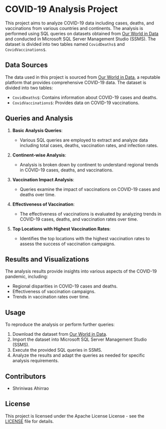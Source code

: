 # COVID-19 Analysis Project

This project aims to analyze COVID-19 data including cases, deaths, and vaccinations from various countries and continents. The analysis is performed using SQL queries on datasets obtained from [Our World in Data](https://ourworldindata.org/coronavirus) and conducted in Microsoft SQL Server Management Studio (SSMS). The dataset is divided into two tables named `CovidDeaths$` and `CovidVaccinations$`.

## Data Sources

The data used in this project is sourced from [Our World in Data](https://ourworldindata.org/coronavirus), a reputable platform that provides comprehensive COVID-19 data. The dataset is divided into two tables:
- `CovidDeaths$`: Contains information about COVID-19 cases and deaths.
- `CovidVaccinations$`: Provides data on COVID-19 vaccinations.

## Queries and Analysis

1. **Basic Analysis Queries**:
   - Various SQL queries are employed to extract and analyze data including total cases, deaths, vaccination rates, and infection rates.

2. **Continent-wise Analysis**:
   - Analysis is broken down by continent to understand regional trends in COVID-19 cases, deaths, and vaccinations.

3. **Vaccination Impact Analysis**:
   - Queries examine the impact of vaccinations on COVID-19 cases and deaths over time.

4. **Effectiveness of Vaccination**:
   - The effectiveness of vaccinations is evaluated by analyzing trends in COVID-19 cases, deaths, and vaccination rates over time.

5. **Top Locations with Highest Vaccination Rates**:
   - Identifies the top locations with the highest vaccination rates to assess the success of vaccination campaigns.

## Results and Visualizations

The analysis results provide insights into various aspects of the COVID-19 pandemic, including:
- Regional disparities in COVID-19 cases and deaths.
- Effectiveness of vaccination campaigns.
- Trends in vaccination rates over time.

## Usage

To reproduce the analysis or perform further queries:
1. Download the dataset from [Our World in Data](https://ourworldindata.org/coronavirus).
2. Import the dataset into Microsoft SQL Server Management Studio (SSMS).
3. Execute the provided SQL queries in SSMS.
4. Analyze the results and adapt the queries as needed for specific analysis requirements.

## Contributors

- Shriniwas Ahirrao

## License

This project is licensed under the Apache License License - see the [LICENSE](LICENSE) file for details.
